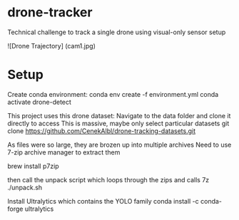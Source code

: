 # drone-tracker
Technical challenge to track a single drone using visual-only sensor setup

![Drone Trajectory] (cam1.jpg)
# Setup

Create conda environment:
conda env create -f environment.yml
conda activate drone-detect

This project uses this drone dataset:
Navigate to the data folder and clone it directly to access
This is massive, maybe only select particular datasets
git clone https://github.com/CenekAlbl/drone-tracking-datasets.git


As files were so large, they are brozen up into multiple archives
Need to use 7-zip archive manager to extract them

brew install p7zip

then call the unpack script which loops through the zips and calls 7z
./unpack.sh

Install Ultralytics which contains the YOLO family
conda install -c conda-forge ultralytics


